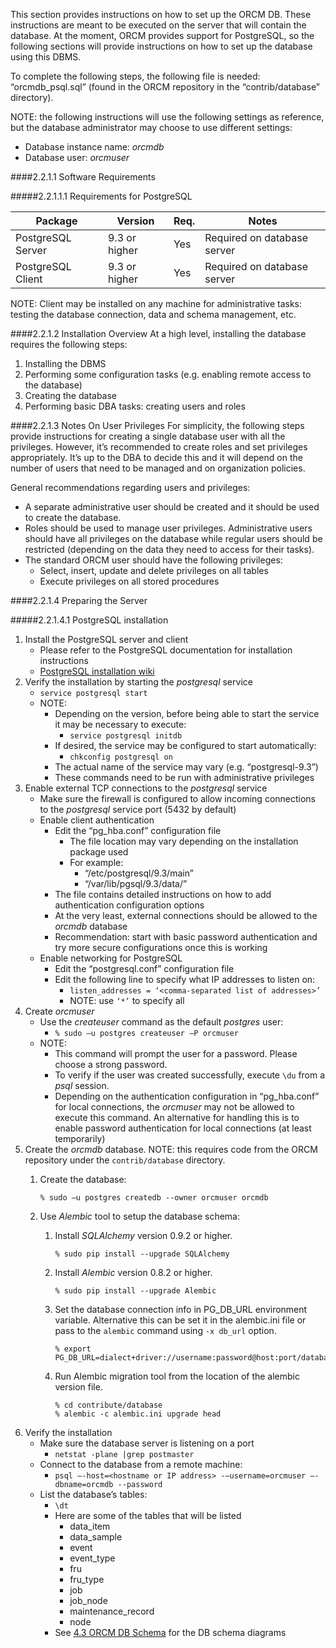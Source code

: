 This section provides instructions on how to set up the ORCM DB.  These instructions are meant to be executed on the server that will contain the database.  At the moment, ORCM provides support for PostgreSQL, so the following sections will provide instructions on how to set up the database using this DBMS.

To complete the following steps, the following file is needed: “orcmdb_psql.sql” (found in the ORCM repository in the “contrib/database” directory).

NOTE: the following instructions will use the following settings as reference, but the database administrator may choose to use different settings:

* Database instance name: _orcmdb_
* Database user: _orcmuser_

####2.2.1.1 Software Requirements

#####2.2.1.1.1 Requirements for PostgreSQL

| Package              | Version         | Req. | Notes                                                                                                                                                                                                  |
| -------------------- | --------------- | ---- | ------------------------------------------------------------------------------------------------------------------------------------------------------------------------------------------------------ |
| PostgreSQL Server    | 9.3 or higher   | Yes  | Required on database server |
| PostgreSQL Client    | 9.3 or higher   | Yes  | Required on database server |

NOTE: Client may be installed on any machine for administrative tasks: testing the database connection,
data and schema management, etc.

####2.2.1.2 Installation Overview
At a high level, installing the database requires the following steps:

1. Installing the DBMS
2. Performing some configuration tasks (e.g. enabling remote access to the database)
3. Creating the database
4. Performing basic DBA tasks: creating users and roles

####2.2.1.3 Notes On User Privileges
For simplicity, the following steps provide instructions for creating a single database user with all the privileges.  However, it’s recommended to create roles and set privileges appropriately.  It’s up to the DBA to decide this and it will depend on the number of users that need to be managed and on organization policies.

General recommendations regarding users and privileges:

* A separate administrative user should be created and it should be used to create the database.
* Roles should be used to manage user privileges.  Administrative users should have all privileges on the database while regular users should be restricted (depending on the data they need to access for their tasks).
* The standard ORCM user should have the following privileges:
    * Select, insert, update and delete privileges on all tables
    * Execute privileges on all stored procedures

####2.2.1.4 Preparing the Server

#####2.2.1.4.1 PostgreSQL installation

1. Install the PostgreSQL server and client
    * Please refer to the PostgreSQL documentation for installation instructions
    * [PostgreSQL installation wiki](https://wiki.postgresql.org/wiki/Detailed_installation_guides)
2. Verify the installation by starting the _postgresql_ service
    * `service postgresql start`
    * NOTE:
        * Depending on the version, before being able to start the service it may be necessary to execute:
            * `service postgresql initdb`
        * If desired, the service may be configured to start automatically:
            * `chkconfig postgresql on`
        * The actual name of the service may vary (e.g. “postgresql-9.3”)
        * These commands need to be run with administrative privileges
3. Enable external TCP connections to the _postgresql_ service
    * Make sure the firewall is configured to allow incoming connections to the _postgresql_ service port (5432 by default)
    * Enable client authentication
        * Edit the “pg_hba.conf” configuration file
            * The file location may vary depending on the installation package used
            * For example:
                * “/etc/postgresql/9.3/main”
                * “/var/lib/pgsql/9.3/data/”
        * The file contains detailed instructions on how to add authentication configuration options
        * At the very least, external connections should be allowed to the _orcmdb_ database
        * Recommendation: start with basic password authentication and try more secure configurations once this is working
    * Enable networking for PostgreSQL
        * Edit the “postgresql.conf” configuration file
        * Edit the following line to specify what IP addresses to listen on:
            * `listen_addresses = ‘<comma-separated list of addresses>’`
            * NOTE: use `‘*’` to specify all
4. Create _orcmuser_
    * Use the _createuser_ command as the default _postgres_ user:
        * `% sudo –u postgres createuser –P orcmuser`
    * NOTE:
        * This command will prompt the user for a password.  Please choose a strong password.
        * To verify if the user was created successfully, execute `\du` from a _psql_ session.
        * Depending on the authentication configuration in “pg_hba.conf” for local connections, the _orcmuser_ may not be allowed to execute this command.  An alternative for handling this is to enable password authentication for local connections (at least temporarily)
5. Create the _orcmdb_ database.  NOTE: this requires code from the ORCM repository under the `contrib/database` directory.
    1. Create the database:
            
        ```
        % sudo –u postgres createdb --owner orcmuser orcmdb
        ```
    2. Use _Alembic_ tool to setup the database schema:
        1. Install _SQLAlchemy_ version 0.9.2 or higher. 
            
            ```
            % sudo pip install --upgrade SQLAlchemy
            ```
        2. Install _Alembic_ version 0.8.2 or higher.
            
            ```
            % sudo pip install --upgrade Alembic
            ```
        3. Set the database connection info in PG_DB_URL environment variable.  Alternative this can be set it in the alembic.ini file or pass to the `alembic` command using `-x db_url` option.
        
            ```
            % export PG_DB_URL=dialect+driver://username:password@host:port/database
            ```
        4. Run Alembic migration tool from the location of the alembic version file.
        
            ```
            % cd contribute/database
            % alembic -c alembic.ini upgrade head
            ``` 
6. Verify the installation
    * Make sure the database server is listening on a port
        * `netstat -plane |grep postmaster`
    * Connect to the database from a remote machine:
        * `psql –-host=<hostname or IP address> -–username=orcmuser –-dbname=orcmdb --password`
    * List the database’s tables:
        * `\dt`
        * Here are some of the tables that will be listed
            * data_item
            * data_sample
            * event
            * event_type
            * fru
            * fru_type
            * job
            * job_node
            * maintenance_record
            * node
       * See [4.3 ORCM DB Schema](4.3-ORCM-DB-Schema) for the DB schema diagrams
